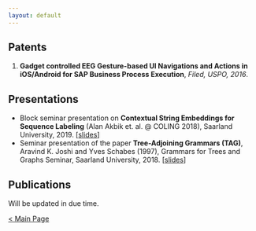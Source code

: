 ```yaml
---
layout: default
---
```


## Patents

1. __Gadget controlled EEG Gesture-based UI Navigations and Actions in iOS/Android for SAP Business Process Execution__, _Filed, USPO, 2016_.

## Presentations

* Block seminar presentation on __Contextual String Embeddings for Sequence Labeling__ (Alan Akbik et. al. @ COLING 2018), Saarland University, 2019. [[slides](https://drive.google.com/open?id=1NskB65d-__x9kzJdZRqBE2kD0yARJDnu)]
* Seminar presentation of the paper __Tree-Adjoining Grammars (TAG)__, Aravind K. Joshi and Yves Schabes (1997), Grammars for Trees and Graphs Seminar, Saarland University, 2018. [[slides](https://drive.google.com/open?id=1MZqsIyMCrh8v90VbsPO3fbQ6evcmHBgy)]

## Publications  

Will be updated in due time.

[< Main Page](./)
